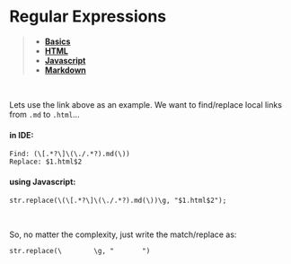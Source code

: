 # Regular Expressions  
  
> * **[Basics](./Basics.md)**  
> * **[HTML](./HTML.md)**  
> * **[Javascript](./Javascript.md)**  
> * **[Markdown](./Markdown.md)**  
<br />

Lets use the link above as an example. 
We want to find/replace local links from `.md` to `.html`...
  
#### in IDE:  
```  
Find: (\[.*?\]\(\./.*?).md(\))  
Replace: $1.html$2  
```  
#### using Javascript:  
```  
str.replace(\(\[.*?\]\(\./.*?).md(\))\g, "$1.html$2");  
```  
<br />

So, no matter the complexity, just write the match/replace as:  
```  
str.replace(\        \g, "       ")  
```  
 